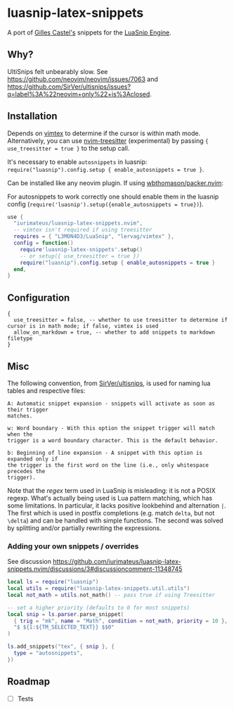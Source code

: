 # luasnip-latex-snippets

A port of [Gilles Castel's](https://github.com/gillescastel/latex-snippets)
snippets for the [LuaSnip Engine](https://github.com/L3MON4D3/LuaSnip).

## Why?

UltiSnips felt unbearably slow. See
<https://github.com/neovim/neovim/issues/7063> and
<https://github.com/SirVer/ultisnips/issues?q=label%3A%22neovim+only%22+is%3Aclosed>.

## Installation

Depends on [vimtex](https://github.com/lervag/vimtex) to determine if the
cursor is within math mode. Alternatively, you can use
[nvim-treesitter](https://github.com/nvim-treesitter/nvim-treesitter) (experimental) by passing `{ use_treesitter = true }` to the setup call.

It's necessary to enable `autosnippets` in luasnip: `require("luasnip").config.setup { enable_autosnippets = true }`.

Can be installed like any neovim plugin. If using
[wbthomason/packer.nvim](https://github.com/wbthomason/packer.nvim):

For autosnippets to work correctly one should enable them in the luasnip config (`require('luasnip').setup({enable_autosnippets = true})`).

```lua
use {
  "iurimateus/luasnip-latex-snippets.nvim",
  -- vimtex isn't required if using treesitter
  requires = { "L3MON4D3/LuaSnip", "lervag/vimtex" },
  config = function()
    require'luasnip-latex-snippets'.setup()
    -- or setup({ use_treesitter = true })
    require("luasnip").config.setup { enable_autosnippets = true }
  end,
}
```

## Configuration

```
{
  use_treesitter = false, -- whether to use treesitter to determine if cursor is in math mode; if false, vimtex is used
  allow_on_markdown = true, -- whether to add snippets to markdown filetype
}
```

## Misc

The following convention, from
[SirVer/ultisnips](https://github.com/SirVer/ultisnips), is used for naming lua
tables and respective files:

```
A: Automatic snippet expansion - snippets will activate as soon as their trigger
matches.

w: Word boundary - With this option the snippet trigger will match when the
trigger is a word boundary character. This is the default behavior.

b: Beginning of line expansion - A snippet with this option is expanded only if
the trigger is the first word on the line (i.e., only whitespace precedes the
trigger).
```

Note that the _regex_ term used in LuaSnip is misleading: it is not a POSIX
regexp. What's actually being used is Lua pattern matching, which has some
limitations. In particular, it lacks positive lookbehind and alternation `|`.
The first which is used in postfix completions (e.g. match `delta`, but not
`\delta`) and can be handled with simple functions. The second was solved by
splitting and/or partially rewriting the expressions.

### Adding your own snippets / overrides

See discussion https://github.com/iurimateus/luasnip-latex-snippets.nvim/discussions/3#discussioncomment-11348745

```lua
local ls = require("luasnip")
local utils = require("luasnip-latex-snippets.util.utils")
local not_math = utils.not_math() -- pass true if using Treesitter

-- set a higher priority (defaults to 0 for most snippets)
local snip = ls.parser.parse_snippet(
  { trig = "mk", name = "Math", condition = not_math, priority = 10 },
  "$ ${1:${TM_SELECTED_TEXT}} $$0"
)

ls.add_snippets("tex", { snip }, {
  type = "autosnippets",
})
```

## Roadmap

- [ ] Tests
